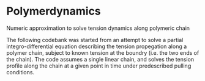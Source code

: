 # Polymerdynamics
Numeric approximation to solve tension dynamics along polymeric chain

The following codebank was started from an attempt to solve a partial integro-differential equation describing the tension propegation along a polymer chain, subject to known tension at the boundry (i.e. the two ends of the chain). The code assumes a single linear chain, and solves the tension profile along the chain at a given point in time under predescribed pulling conditions.
